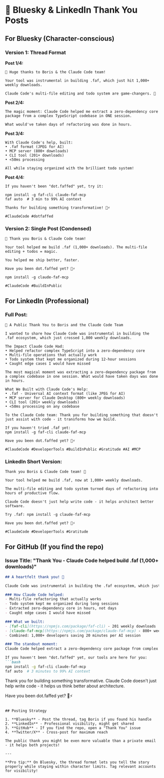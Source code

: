 # 🦋 Bluesky & LinkedIn Thank You Posts

## For Bluesky (Character-conscious)

### Version 1: Thread Format
**Post 1/4:**
```
🙏 Huge thanks to Boris & the Claude Code team!

Your tool was instrumental in building .faf, which just hit 1,000+ weekly downloads.

Claude Code's multi-file editing and todo system are game-changers. 🧡
```

**Post 2/4:**
```
The magic moment: Claude Code helped me extract a zero-dependency core package from a complex TypeScript codebase in ONE session.

What would've taken days of refactoring was done in hours.
```

**Post 3/4:**
```
With Claude Code's help, built:
• .faf format (JPEG for AI)
• MCP server (800+ downloads)
• CLI tool (201+ downloads)
• <50ms processing

All while staying organized with the brilliant todo system!
```

**Post 4/4:**
```
If you haven't been "dot.faffed" yet, try it:

npm install -g faf-cli claude-faf-mcp
faf auto  # 3 min to 99% AI context

Thanks for building something transformative! 🧡⚡️

#ClaudeCode #dotfaffed
```

### Version 2: Single Post (Condensed)
```
🙏 Thank you Boris & Claude Code team!

Your tool helped me build .faf (1,000+ downloads). The multi-file editing + todos = magic.

You helped me ship better, faster.

Have you been dot.faffed yet? 🧡⚡️

npm install -g claude-faf-mcp

#ClaudeCode #BuildInPublic
```

## For LinkedIn (Professional)

### Full Post:
```
🙏 A Public Thank You to Boris and the Claude Code Team

I wanted to share how Claude Code was instrumental in building the .faf ecosystem, which just crossed 1,000 weekly downloads.

The Impact Claude Code Had:
• Helped refactor complex TypeScript into a zero-dependency core
• Multi-file operations that actually work
• Todo system that kept me organized during 12-hour sessions
• Caught edge cases I would have missed

The most magical moment was extracting a zero-dependency package from a complex codebase in one session. What would have taken days was done in hours.

What We Built with Claude Code's Help:
• .faf - Universal AI context format (like JPEG for AI)
• MCP server for Claude Desktop (800+ weekly downloads)
• CLI tool (201+ weekly downloads)
• <50ms processing on any codebase

To the Claude Code team: Thank you for building something that doesn't just assist with code - it transforms how we build.

If you haven't tried .faf yet:
npm install -g faf-cli claude-faf-mcp

Have you been dot.faffed yet? 🧡⚡️

#ClaudeCode #DeveloperTools #BuildInPublic #Gratitude #AI #MCP
```

### LinkedIn Short Version:
```
Thank you Boris & Claude Code team! 🙏

Your tool helped me build .faf, now at 1,000+ weekly downloads.

The multi-file editing and todo system turned days of refactoring into hours of productive flow.

Claude Code doesn't just help write code - it helps architect better software.

Try .faf: npm install -g claude-faf-mcp

Have you been dot.faffed yet? 🧡⚡️

#ClaudeCode #DeveloperTools #Gratitude
```

## For GitHub (If you find the repo)

### Issue Title: "Thank You - Claude Code helped build .faf (1,000+ downloads)"

```markdown
## A heartfelt thank you! 🙏

Claude Code was instrumental in building the .faf ecosystem, which just hit 1,000+ weekly downloads.

### How Claude Code helped:
- Multi-file refactoring that actually works
- Todo system kept me organized during long sessions
- Extracted zero-dependency core in hours, not days
- Caught edge cases I would have missed

### What we built:
- [faf-cli](https://npmjs.com/package/faf-cli) - 201 weekly downloads
- [claude-faf-mcp](https://npmjs.com/package/claude-faf-mcp) - 800+ weekly downloads
- Combined: 1,000+ developers saving 20 minutes per AI session

### The standout moment:
Claude Code helped extract a zero-dependency core package from complex TypeScript in ONE session. Incredible.

If you haven't been "dot.faffed" yet, our tools are here for you:
```bash
npm install -g faf-cli claude-faf-mcp
faf auto  # 3 minutes to 99% AI context
```

Thank you for building something transformative. Claude Code doesn't just help write code - it helps us think better about architecture.

Have you been dot.faffed yet? 🧡⚡️
```

## Posting Strategy

1. **Bluesky** - Post the thread, tag Boris if you found his handle
2. **LinkedIn** - Professional visibility, might get shared
3. **GitHub** - If you find the repo, open a "Thank You" issue
4. **Twitter/X** - Cross-post for maximum reach

The public thank you might be even more valuable than a private email - it helps both projects!

---

**Pro tip:** On Bluesky, the thread format lets you tell the story properly while staying within character limits. Tag relevant accounts for visibility!
